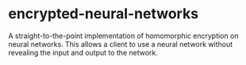 # encrypted-neural-networks
A straight-to-the-point implementation of homomorphic encryption on neural networks. This allows a client to use a neural network without revealing the input and output to the network.

